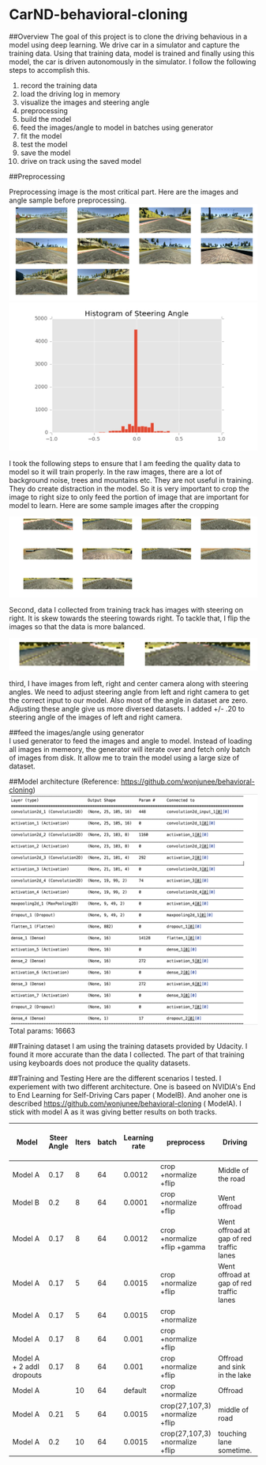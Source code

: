 # CarND-behavioral-cloning

##Overview
The goal of this project is to clone the driving behavious in a model using deep learning. We drive car in a simulator and capture the training data. Using that training data, model is trained and finally using this model, the car is driven autonomously in the simulator.  I follow the following steps to accomplish this.  
  1. record the training data
  2. load the driving log in memory  
  2. visualize the images and steering angle  
  3. preprocessing  
  4. build the model  
  5. feed the images/angle to model in batches using generator  
  6. fit the model   
  7. test the model  
  8. save the model  
  9. drive on track using the saved model  


##Preprocessing

Preprocessing image is the most critical part. Here are the images and angle sample before preprocessing. 
![raw images](images/images.png)
![histrogramOfSteeringAngle](images/histrogramOfSteeringAngle.png)

I took the following steps to ensure that I am feeding the quality data to model so it will train properly. In the raw images, there are a lot of background noise, trees and mountains  etc. They are not useful in training. They do create distraction in the model. So it is very important to crop the image to right size to only feed the portion of image that are important for model to learn. Here are some sample images after the cropping 

![cropped image](images/cropped.png)


Second, data I collected from training track has images with steering on right. It is skew towards the steering towards right. To tackle that, I flip the images so that the data is more balanced. 

![flipped image](images/flipped.png)

third, I have images from left, right and center camera along with steering angles. We need to adjust steering angle from left and right camera to get the correct input to our model. Also most of the angle in dataset are zero. Adjusting these angle give us more diversed datasets. I added +/- .20 to steering angle of the images of left and right camera. 

##feed the images/angle using generator  
I used generator to feed the images and angle to model. Instead of loading all images in memeory, the generator will iterate over and fetch only batch of images from disk. It allow me to train the model using a large size of dataset.  

##Model architecture
(Reference: https://github.com/wonjunee/behavioral-cloning)
![model architecture](images/model.png)
Total params: 16663

##Training dataset 
I am using the training datasets provided by Udacity. I found it more accurate than the data I collected. The part of that training using keyboards does not produce the quality datasets. 

##Training and Testing 
Here are the different scenarios I tested. I experiement with two different architecture. One is baseed on NVIDIA's End to End Learning for Self-Driving Cars paper ( ModelB). And anoher one is described  https://github.com/wonjunee/behavioral-cloning ( ModelA). I stick with model A as it was giving better results on both tracks.  

|  Model | Steer Angle | Iters | batch | Learning rate | preprocess | Driving | Time on Track 2  |  Loss | Accuracy |
|  ------ | ------ | :------ | :------ | ------ | ------ | ------ | ------ | ------: | ------: |
|  Model A | 0.17 | 8 | 64 | 0.0012 | crop +normalize +flip | Middle of the road | 28 sec | 0.0145 | 0.1937 |
|  Model B | 0.2 | 8 | 64 | 0.0001 | crop +normalize +flip | Went offroad |  | 0.0201 | 0.1612 |
|  Model A | 0.17 | 8 | 64 | 0.0012 | crop +normalize +flip +gamma | Went offroad at gap of red traffic lanes | 2 mins | 0.0126 | 0.194 |
|  Model A | 0.17 | 5 | 64 | 0.0015 | crop +normalize +flip | Went offroad at gap of red traffic lanes |  | 0.0157 | `0.185` |
|  Model A | 0.17 | 5 | 64 | 0.0015 | crop +normalize |  |  | `0.015` | `0.176` |
|  Model A | 0.17 | 8 | 64 | 0.001 | crop +normalize +flip |  |  | 0.0134 | `0.173` |
|  Model A + 2 addl dropouts | 0.17 | 8 | 64 | 0.001 | crop +normalize +flip | Offroad and sink in the lake |  | 0.0149 | `0.17` |
|  Model A |  | 10 | 64 | default | crop +normalize | Offroad |  | 0.014 | `0.576` |
|  Model A | 0.21 | 5 | 64 | 0.0015 | crop(27,107,3) +normalize +flip | middle of road | 2 mins+ | 0.015 | `0.456` |
|  Model A | 0.2 | 10 | 64 | 0.0015 | crop(27,107,3) +normalize +flip | touching lane sometime.  | 2 mins+ | 0.0102 | 0.1826 |
